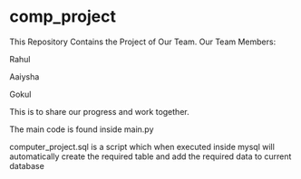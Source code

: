 # comp_project
This Repository Contains the Project of Our Team.
Our Team Members:

Rahul

Aaiysha

Gokul

This is to share our progress and work together.

The main code is found inside main.py

computer_project.sql is a script which when executed inside mysql will automatically create the required table and add the required data to current database
 
